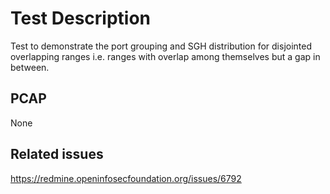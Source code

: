 # Test Description

Test to demonstrate the port grouping and SGH distribution for disjointed
overlapping ranges i.e. ranges with overlap among themselves but a gap in
between.

## PCAP

None

## Related issues

https://redmine.openinfosecfoundation.org/issues/6792
